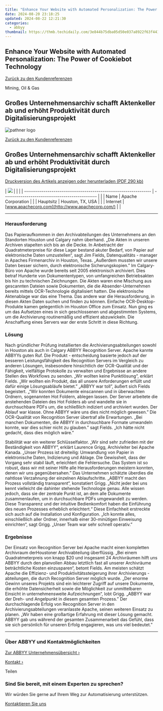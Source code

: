 ```yaml
---
title: "Enhance Your Website with Automated Personalization: The Power of Cookiebot Technology"
date: 2024-08-20 23:18:25
updated: 2024-08-22 12:21:30
categories:
  - abbyy
thumbnail: https://thmb.techidaily.com/3e844b75dba05d50e037a8922f63f44130183016b1138a00c38fe8d101f4bd1f.jpg
---
```


## Enhance Your Website with Automated Personalization: The Power of Cookiebot Technology

[Zurück zu den Kundenreferenzen](https://tools.techidaily.com/abbyy/products/)

Mining, Oil & Gas

## Großes Unternehmensarchiv schafft Aktenkeller ab und erhöht Produktivität durch Digitalisierungsprojekt

![pathner logo](https://content.abbyy.com/-/media/project/abbyy/abbyy/logos-white/de/21632.png?h=40&iar=0&w=120)

[Zurück zu den Kundenreferenzen](https://tools.techidaily.com/abbyy/products/)

## Großes Unternehmensarchiv schafft Aktenkeller ab und erhöht Produktivität durch Digitalisierungsprojekt

[Druckversion des Artikels anzeigen oder herunterladen (PDF 290 kb)](https://static2.abbyy.com/abbyycommedia/6160/cs-apache-rs-d.pdf) 

| ![](https://static1.abbyy.com/abbyycommedia/3302/apache_logo.gif) |                                                  |  |
| ----------------------------------------------------------------- | ------------------------------------------------ |  |
| Name                                                              | Apache Corporation                               |  |
| Hauptsitz                                                         | Houston, TX, USA                                 |  |
| Internet                                                          | [www.apachecorp.com](http://www.apachecorp.com/) |  |

---

### Herausforderung

Das Papieraufkommen in den Archivabteilungen des Unternehmens an den Standorten Houston und Calgary nahm überhand. „Die Akten in unseren Archiven stapelten sich bis an die Decke. In Anbetracht der Quadratmeterpreise für diese Lager bestand akuter Bedarf, von Papier auf elektronische Daten umzustellen“, sagt Jim Fields, Datenqualitäts - manager in Apaches Firmenarchiv in Houston, Texas. „Außerdem mussten wir unsere Daten besser sichern, durch elektronische Sicherungskopien.” Im Calgary-Büro von Apache wurde bereits seit 2005 elektronisch archiviert. Dies betraf Hunderte von Dokumententypen, von umfangreichen Betriebsakten bis hin zu technischen Zeichnungen. Die Akten waren eine Mischung aus gescannten Dateien sowie Dokumenten, die die Absender-Unternehmen bereits mittels OCR-Technologie digitalisiert hatten. Die elektronische Aktenablage war das eine Thema. Das andere war die Herausforderung, in diesen Akten Daten suchen und finden zu können. Einfache OCR-Desktop-Produkte kamen gelegentlich im Houston Office zum Einsatz. Nun ging es um das Aufsetzen eines in sich geschlossenen und abgestimmten Systems, um die Archivierung routinemäßig und effizient abzuwickeln. Die Anschaffung eines Servers war der erste Schritt in diese Richtung.

### Lösung

Nach gründlicher Prüfung installierten die Archivierungsabteilungen sowohl in Houston als auch in Calgary ABBYY Recognition Server. Apache kannte ABBYYs guten Ruf. Die Produkt - entscheidung basierte jedoch auf der besseren Leistungsfähigkeit des Recognition Servers im Vergleich zu anderen Lösungen, insbesondere hinsichtlich der OCR-Qualität und der Fähigkeit, vielfältige Protokolle zu verwalten und Ergebnisse an andere Stellen des Workflows zu senden. „Wir wollten keine Punktlösung“, erklärt Fields. „Wir wollten ein Produkt, das all unsere Anforderungen erfüllt und dafür einige Lösungsabläufe bietet.” „ABBYY war toll”, äußert sich Fields begeistert. „“Wir konnten Dokumente einscannen und in überwachten Ordnern, sogenannten Hot Foldern, ablegen lassen. Der Server arbeitete die anstehenden Dateien des Hot Folders ab und wandelte sie in durchsuchbare PDFs um, die schließlich indiziert und archiviert wurden. Der Ablauf war klasse. Ohne ABBYY wäre uns dies nicht möglich gewesen.” Die OCR-Qualität von Recognition Server übertraf alle Erwartungen. „Bei manchen Dokumenten, die ABBYY in durchsuchbare Formate umwandeln konnte, war dies schier nicht zu glauben.” sagt Fields. „Ich hätte nicht gedacht, dass dies möglich wäre.”

Stabilität war ein weiterer Schlüsselfaktor. „Wir sind sehr zufrieden mit der Beständigkeit von ABBYY“, erklärt Laurence Grigg, Archivleiter bei Apache Kanada. „Unser Prozess ist dreiteilig: Umwandlung von Papier in elektronische Daten, Indizierung und Ablage. Die Gewissheit, dass der Vorgang sehr stabil läuft, erleichtert die Fehlersuche. Das System ist so robust, dass wir mit seiner Hilfe alle Herausforderungen meistern konnten, denen wir uns gegenübersahen.” Das Unternehmen schätzte überdies die nahtlose Verzahnung der einzelnen Ablaufschritte. „ABBYY macht den Prozess vollständig transparent“, konstatiert Grigg. „Nicht jeder bei uns kennt vielleicht die dahinter stehende Technologie genau. Alle wissen jedoch, dass sie der zentrale Punkt ist, an dem alle Dokumente zusammenlaufen, um in durchsuchbare PDFs umgewandelt zu werden. Diese Transparenz und der intuitive Bedienkomfort haben die Einführung des neuen Prozesses erheblich erleichtert.“ Diese Einfachheit erstreckte sich auch auf die Installation und Konfiguration. „Ich konnte alles, einschließlich aller Ordner, innerhalb einer 30-minütigen Einweisung einrichten“, sagt Grigg. „Unser Team war sehr schnell operativ.”

### Ergebnisse

Der Einsatz von Recognition Server bei Apache macht einen kompletten Archivraum derHoustoner Archivabteilung überflüssig. „Bei einem Quadratmeterpreis von knapp $20 und insgesamt 24 Archivräumen hilft uns ABBYY durch den planvollen Abbau letztlich fast all unserer Archivräume beträchtliche Kosten einzusparen“, betont Fields. Am meisten schätzt Apache die Effizienz- und Produktivitätssteigerung ihrer Archivierungs - abteilungen, die durch Recognition Server möglich wurde. „Der enorme Gewinn unseres Projekts sind ein leichterer Zugriff auf unsere Dokumente, die erhöhte Datensicherheit sowie die Möglichkeit zur unmittelbaren Einsicht in unternehmensweite Aufzeichnungen“, lobt Grigg. „ABBYY war der Dreh- und Angelpunkt in diesem gesamten Prozess.” Der durchschlagende Erfolg von Recognition Server in den Archivierungsabteilungen veranlasste Apache, seinen weiteren Einsatz zu planen. „Wir haben eine großartige Erfahrung mit dieser Lösung gemacht. ABBYY gab uns während der gesamten Zusammenarbeit das Gefühl, dass sie sich persönlich für unseren Erfolg engagieren, was uns viel bedeutet.”

---

### Über ABBYY und Kontaktmöglichkeiten

[Zur ABBYY Unternehmensübersicht ›](https://tools.techidaily.com/abbyy/products/)

[Kontakt ›](https://tools.techidaily.com/abbyy/products/)

Teilen 

### Sind Sie bereit, mit einem Experten zu sprechen?

Wir würden Sie gerne auf Ihrem Weg zur Automatisierung unterstützen.

[Kontaktieren Sie uns](https://tools.techidaily.com/abbyy/products/)

<ins class="adsbygoogle"
     style="display:block"
     data-ad-format="autorelaxed"
     data-ad-client="ca-pub-7571918770474297"
     data-ad-slot="1223367746"></ins>



<ins class="adsbygoogle"
     style="display:block"
     data-ad-client="ca-pub-7571918770474297"
     data-ad-slot="8358498916"
     data-ad-format="auto"
     data-full-width-responsive="true"></ins>
